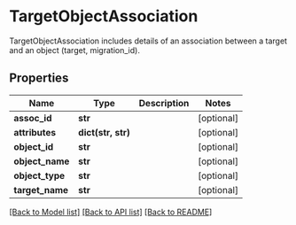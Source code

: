 # TargetObjectAssociation

TargetObjectAssociation includes details of an association between a target and an object (target, migration_id).
## Properties
Name | Type | Description | Notes
------------ | ------------- | ------------- | -------------
**assoc_id** | **str** |  | [optional] 
**attributes** | **dict(str, str)** |  | [optional] 
**object_id** | **str** |  | [optional] 
**object_name** | **str** |  | [optional] 
**object_type** | **str** |  | [optional] 
**target_name** | **str** |  | [optional] 

[[Back to Model list]](../README.md#documentation-for-models) [[Back to API list]](../README.md#documentation-for-api-endpoints) [[Back to README]](../README.md)


